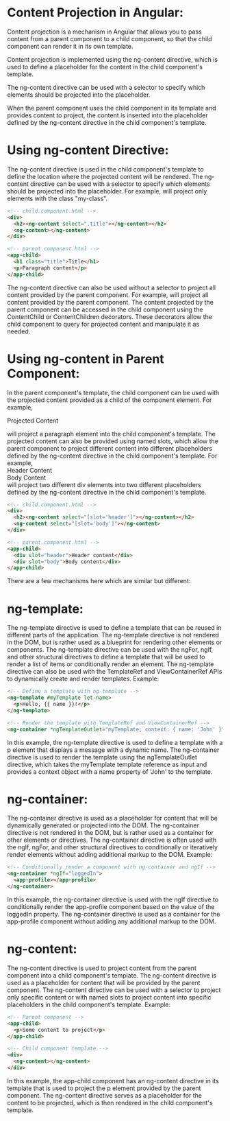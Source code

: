 # Content Projection in Angular:

Content projection is a mechanism in Angular that allows you to pass content from a parent component to a child component, so that the child component can render it in its own template.

Content projection is implemented using the ng-content directive, which is used to define a placeholder for the content in the child component's template.

The ng-content directive can be used with a selector to specify which elements should be projected into the placeholder.

When the parent component uses the child component in its template and provides content to project, the content is inserted into the placeholder defined by the ng-content directive in the child component's template.

# Using ng-content Directive:

The ng-content directive is used in the child component's template to define the location where the projected content will be rendered.
The ng-content directive can be used with a selector to specify which elements should be projected into the placeholder. For example, <ng-content select=".my-class"></ng-content> will project only elements with the class "my-class".

```html
<!-- child.component.html -->
<div>
  <h2><ng-content select=".title"></ng-content></h2>
  <ng-content></ng-content>
</div>

<!-- parent.component.html -->
<app-child>
  <h1 class="title">Title</h1>
  <p>Paragraph content</p>
</app-child>
```

The ng-content directive can also be used without a selector to project all content provided by the parent component. For example, <ng-content></ng-content> will project all content provided by the parent component.
The content projected by the parent component can be accessed in the child component using the ContentChild or ContentChildren decorators. These decorators allow the child component to query for projected content and manipulate it as needed.

# Using ng-content in Parent Component:

In the parent component's template, the child component can be used with the projected content provided as a child of the component element. For example, <app-my-component><p>Projected Content</p></app-my-component> will project a paragraph element into the child component's template.
The projected content can also be provided using named slots, which allow the parent component to project different content into different placeholders defined by the ng-content directive in the child component's template. For example, <app-my-component><div slot="header">Header Content</div><div slot="body">Body Content</div></app-my-component> will project two different div elements into two different placeholders defined by the ng-content directive in the child component's template.

```html
<!-- child.component.html -->
<div>
  <h2><ng-content select="[slot='header']"></ng-content></h2>
  <ng-content select="[slot='body']"></ng-content>
</div>

<!-- parent.component.html -->
<app-child>
  <div slot="header">Header content</div>
  <div slot="body">Body content</div>
</app-child>
```

There are a few mechanisms here which are similar but different:

# ng-template:

The ng-template directive is used to define a template that can be reused in different parts of the application.
The ng-template directive is not rendered in the DOM, but is rather used as a blueprint for rendering other elements or components.
The ng-template directive can be used with the ngFor, ngIf, and other structural directives to define a template that will be used to render a list of items or conditionally render an element.
The ng-template directive can also be used with the TemplateRef and ViewContainerRef APIs to dynamically create and render templates.
Example:

```html
<!-- Define a template with ng-template -->
<ng-template #myTemplate let-name>
  <p>Hello, {{ name }}!</p>
</ng-template>

<!-- Render the template with TemplateRef and ViewContainerRef -->
<ng-container *ngTemplateOutlet="myTemplate; context: { name: 'John' }"></ng-container>
```

In this example, the ng-template directive is used to define a template with a p element that displays a message with a dynamic name. The ng-container directive is used to render the template using the ngTemplateOutlet directive, which takes the myTemplate template reference as input and provides a context object with a name property of 'John' to the template.

# ng-container:

The ng-container directive is used as a placeholder for content that will be dynamically generated or projected into the DOM.
The ng-container directive is not rendered in the DOM, but is rather used as a container for other elements or directives.
The ng-container directive is often used with the ngIf, ngFor, and other structural directives to conditionally or iteratively render elements without adding additional markup to the DOM.
Example:

```html
<!-- Conditionally render a component with ng-container and ngIf -->
<ng-container *ngIf="loggedIn">
  <app-profile></app-profile>
</ng-container>
```

In this example, the ng-container directive is used with the ngIf directive to conditionally render the app-profile component based on the value of the loggedIn property. The ng-container directive is used as a container for the app-profile component without adding any additional markup to the DOM.

# ng-content:

The ng-content directive is used to project content from the parent component into a child component's template.
The ng-content directive is used as a placeholder for content that will be provided by the parent component.
The ng-content directive can be used with a selector to project only specific content or with named slots to project content into specific placeholders in the child component's template.
Example:

```html
<!-- Parent component -->
<app-child>
  <p>Some content to project</p>
</app-child>

<!-- Child component template -->
<div>
  <ng-content></ng-content>
</div>
```
In this example, the app-child component has an ng-content directive in its template that is used to project the p element provided by the parent component. The ng-content directive serves as a placeholder for the content to be projected, which is then rendered in the child component's template.